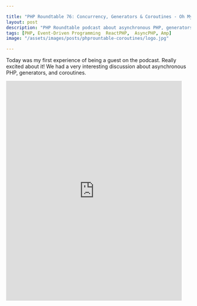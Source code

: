 ```yaml
---

title: "PHP Roundtable 76: Concurrency, Generators & Coroutines - Oh My!"
layout: post
description: "PHP Roundtable podcast about asynchronous PHP, generators and coroutines"
tags: [PHP, Event-Driven Programming  ReactPHP,  AsyncPHP, Amp]
image: "/assets/images/posts/phprountable-coroutines/logo.jpg" 

---
```


Today was my first experience of being a guest on the podcast. Really excited about it! We had a very interesting discussion about asynchronous PHP, generators, and coroutines.

<iframe width="95%" height="600" src="https://www.youtube.com/embed/dmH5N02LnNs" frameborder="0" allow="autoplay; encrypted-media" allowfullscreen></iframe>


